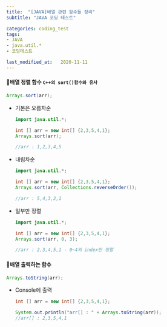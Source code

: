 ```yaml
---
title:  "[JAVA]배열 관련 함수들 정리"
subtitle: "JAVA 코딩 테스트"

categories: coding_test
tags:
- JAVA
- java.util.*
- 코딩테스트

last_modified_at:   2020-11-11
---
```


#### 📝배열 정렬 함수 `C++의 sort()함수와 유사`

```java
Arrays.sort(arr);
```

- 기본은 오름차순

  ```java
  import java.util.*;

  int [] arr = new int[] {2,3,5,4,1};
  Arrays.sort(arr);

  //arr : 1,2,3,4,5
  ```
- 내림차순

  ```java
  import java.util.*;

  int [] arr = new int[] {2,3,5,4,1};
  Arrays.sort(arr, Collections.reverseOrder());

  //arr : 5,4,3,2,1
  ```
- 일부만 정렬

  ```java
  import java.util.*;

  int [] arr = new int[] {2,3,5,4,1};
  Arrays.sort(arr, 0, 3);

  //arr : 2,3,4,5,1 - 0~4의 index만 정렬
  ```

#### 📝배열 출력하는 함수

```java
Arrays.toString(arr);
```

- Console에 출력

  ```java
  int [] arr = new int[] {2,3,5,4,1};

  System.out.println("arr[] : " + Arrays.toString(arr));
  //arr[] : 2,3,5,4,1
  ```
